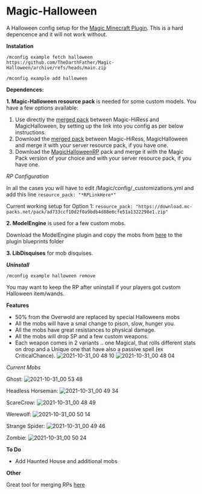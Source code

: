 # Magic-Halloween
A Halloween config setup for the [Magic Minecraft Plugin](https://www.spigotmc.org/resources/magic.1056/). This is a hard depencence and it will not work without.

**Instalation**

`/mconfig example fetch halloween https://github.com/TheDarthFather/Magic-Halloween/archive/refs/heads/main.zip`

`/mconfig example add halloween`

**Dependences:**

**1. Magic-Halloween resource pack** is needed for some custom models.
You have a few options available:
1. Use directly the [merged pack](https://download.mc-packs.net/pack/ad733ccf10d2f0a9bdb4d88e6cfe51a1322298e1.zip) between Magic-HiRess and MagicHalloween, by setting up the link into you config as per below instructions.  
2. Download the [merged pack](https://download.mc-packs.net/pack/ad733ccf10d2f0a9bdb4d88e6cfe51a1322298e1.zip) between Magic-HiRess, MagicHalloween and merge it with your server resource pack, if you have one. 
3. Download the [MagicHalloweenRP](https://github.com/TheDarthFather/Magic-Halloween/raw/dependences/dependences/resource-pack/MagicHalloweenRP.zip) pack and merge it with the Magic Pack version of your choice and with your server resource pack, if you have one. 



_RP Configuration_

In all the cases you will have to edit /Magic/config/\_customizations.yml and add this line `resource_pack: "*RPLinkHere*"`

Current working setup for Option 1: `resource_pack: "https://download.mc-packs.net/pack/ad733ccf10d2f0a9bdb4d88e6cfe51a1322298e1.zip"`


**2. ModelEngine** is used for a few custom mobs.

Download the ModelEngine plugin and copy the mobs from [here](https://github.com/TheDarthFather/Magic-Halloween/tree/dependences/dependences/modelengine/blueprints) to the plugin blueprints folder

**3. LibDisquises** for mob disquises. 


_**Uninstall**_

`/mconfig example halloween remove`

You may want to keep the RP after uninstall if your players got custom Halloween item/wands.

**Features**

- 50% from the Overwold are replaced by special Halloweens mobs
- All the mobs will have a smal change to pison, slow, hunger you.
- All the mobs have great resistances to physical damage.
- All the mobs will drop SP and a few custom weapons. 
- Each weapon comes in 2 variants .. one Magical, that rolls different stats on drop and a Unique one that have also a passive spell (ex CriticalChance). 
![2021-10-31_00 48 10](https://user-images.githubusercontent.com/23462204/139560597-0717c227-cc6b-408f-9c80-9121e463f62e.png)
![2021-10-31_00 48 04](https://user-images.githubusercontent.com/23462204/139560599-edf5e20a-c03b-4ed4-ad95-8d538a900044.png)

_Current Mobs_

Ghost: 
![2021-10-31_00 53 48](https://user-images.githubusercontent.com/23462204/139560625-0807e3ab-71e3-4d22-bdd3-640c6f9e453b.png)

Headless Horseman: 
![2021-10-31_00 49 34](https://user-images.githubusercontent.com/23462204/139560628-c3fda435-29f7-4317-9743-e5a82e174b68.png)

ScareCrow: 
![2021-10-31_00 48 49](https://user-images.githubusercontent.com/23462204/139560641-b94dc8f6-06f6-4c80-b3ea-4bda5b0f05d6.png)

Werewolf: 
![2021-10-31_00 50 14](https://user-images.githubusercontent.com/23462204/139560645-ce42475b-c5c3-4eb4-a122-c6c24b3bfe21.png)

Strange Spider: 
![2021-10-31_00 49 46](https://user-images.githubusercontent.com/23462204/139560648-ab6e19c4-9be8-4164-85bf-18b45cf3a5d5.png)

Zombie: 
![2021-10-31_00 50 24](https://user-images.githubusercontent.com/23462204/139560654-39bc8d96-d37d-411a-8fe8-72537f8e6828.png)

**To Do**

- Add Haunted House and additional mobs

**Other**

Great tool for merging RPs [here](https://merge.elmakers.com/)
